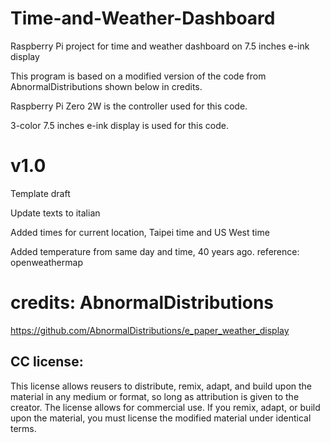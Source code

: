 # Time-and-Weather-Dashboard
Raspberry Pi project for time and weather dashboard on 7.5 inches e-ink display

This program is based on a modified version of the code from AbnormalDistributions shown below in credits.

Raspberry Pi Zero 2W is the controller used for this code.

3-color 7.5 inches e-ink display is used for this code.

# v1.0
Template draft

Update texts to italian

Added times for current location, Taipei time and US West time

Added temperature from same day and time, 40 years ago. reference: openweathermap

# credits: AbnormalDistributions
https://github.com/AbnormalDistributions/e_paper_weather_display

## CC license:
This license allows reusers to distribute, remix, adapt, and build upon the material in any medium or format, so long as attribution is given to the creator. 
The license allows for commercial use. If you remix, adapt, or build upon the material, you must license the modified material under identical terms.

